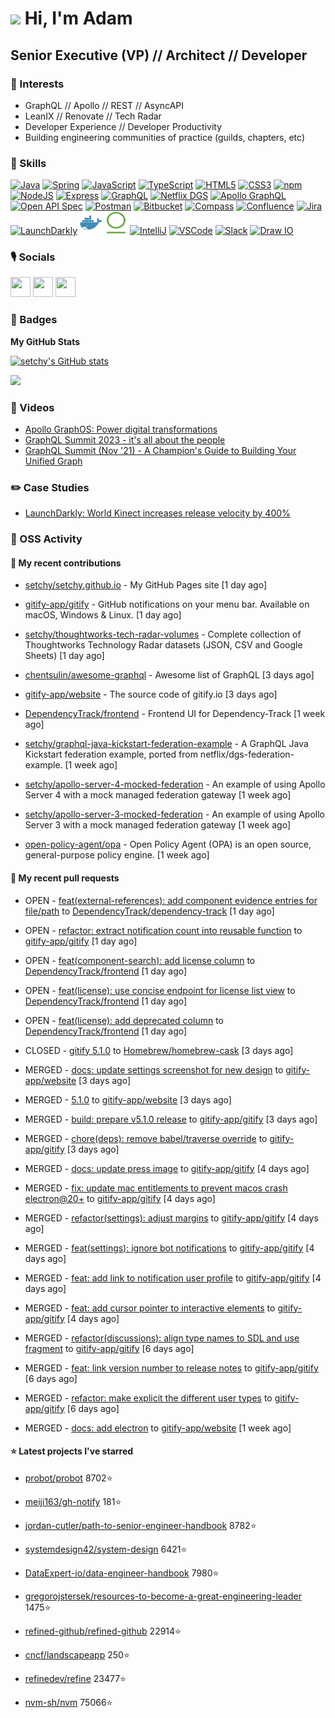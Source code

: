 ![](https://user-images.githubusercontent.com/18350557/176309783-0785949b-9127-417c-8b55-ab5a4333674e.gif) Hi, I'm Adam
============================================================================================================================

Senior Executive (VP) // Architect // Developer
-----------------------------------------------

### 🔭 Interests

- GraphQL // Apollo // REST // AsyncAPI
- LeanIX // Renovate // Tech Radar
- Developer Experience // Developer Productivity
- Building engineering communities of practice (guilds, chapters, etc)

### 💪 Skills

<p align="left">
  <a href="https://www.oracle.com/java/" target="_blank" rel="noreferrer"><img src="https://raw.githubusercontent.com/danielcranney/readme-generator/main/public/icons/skills/java-colored.svg" width="36" height="36" alt="Java" /></a>
  <a href="https://spring.io/" target="_blank" rel="noreferrer"><img src="https://cdn.worldvectorlogo.com/logos/spring-3.svg" width="36" height="36" alt="Spring" /></a> 
  <a href="https://developer.mozilla.org/en-US/docs/Web/JavaScript" target="_blank" rel="noreferrer"><img src="https://raw.githubusercontent.com/danielcranney/readme-generator/main/public/icons/skills/javascript-colored.svg" width="36" height="36" alt="JavaScript" /></a>
  <a href="https://www.typescriptlang.org/" target="_blank" rel="noreferrer"><img src="https://raw.githubusercontent.com/danielcranney/readme-generator/main/public/icons/skills/typescript-colored.svg" width="36" height="36" alt="TypeScript" /></a>
  <a href="https://developer.mozilla.org/en-US/docs/Glossary/HTML5" target="_blank" rel="noreferrer"><img src="https://raw.githubusercontent.com/danielcranney/readme-generator/main/public/icons/skills/html5-colored.svg" width="36" height="36" alt="HTML5" /></a>
  <a href="https://www.w3.org/TR/CSS/#css" target="_blank" rel="noreferrer"><img src="https://raw.githubusercontent.com/danielcranney/readme-generator/main/public/icons/skills/css3-colored.svg" width="36" height="36" alt="CSS3" /></a>
  <a href="https://www.npmjs.com//" target="_blank" rel="noreferrer"><img src="https://cdn.worldvectorlogo.com/logos/npm-square-red-1.svg" width="36" height="36" alt="npm" /></a>
  <a href="https://nodejs.org/en/" target="_blank" rel="noreferrer"><img src="https://raw.githubusercontent.com/danielcranney/readme-generator/main/public/icons/skills/nodejs-colored.svg" width="36" height="36" alt="NodeJS" /></a>
  <a href="https://expressjs.com/" target="_blank" rel="noreferrer"><img src="https://raw.githubusercontent.com/danielcranney/readme-generator/main/public/icons/skills/express-colored.svg" width="36" height="36" alt="Express" /></a>
  <a href="https://graphql.org/" target="_blank" rel="noreferrer"><img src="https://raw.githubusercontent.com/danielcranney/readme-generator/main/public/icons/skills/graphql-colored.svg" width="36" height="36" alt="GraphQL" /></a>
  <a href="https://netflix.github.io/dgs/" target="_blank" rel="noreferrer"><img src="https://raw.githubusercontent.com/Netflix/dgs/main/docs/images/dgs-framework-brand/Icon/dgs-icon--blue.svg" width="36" height="36" alt="Netflix DGS" /></a>
  <a href="https://apollographql.com/" target="_blank" rel="noreferrer"><img src="https://cdn.worldvectorlogo.com/logos/apollo-graphql-compact.svg" width="36" height="36" alt="Apollo GraphQL" /></a>
  <a href="https://swagger.io/specification/" target="_blank" rel="noreferrer"><img src="https://cdn.worldvectorlogo.com/logos/openapi-1.svg" width="36" height="36" alt="Open API Spec" /></a>
  <a href="https://www.postman.com//" target="_blank" rel="noreferrer"><img src="https://cdn.worldvectorlogo.com/logos/postman.svg" width="36" height="36" alt="Postman" /></a>
  <a href="https://www.atlassian.com/software/bitbucket" target="_blank" rel="noreferrer"><img src="https://cdn.worldvectorlogo.com/logos/bitbucket-icon.svg" width="36" height="36" alt="Bitbucket" /></a>
  <a href="https://www.atlassian.com/software/compass" target="_blank" rel="noreferrer"><img src="https://cdn.worldvectorlogo.com/logos/atlassian-compass-1.svg" width="36" height="36" alt="Compass" /></a>
  <a href="https://www.atlassian.com/software/confluence" target="_blank" rel="noreferrer"><img src="https://cdn.worldvectorlogo.com/logos/confluence-1.svg" width="36" height="36" alt="Confluence" /></a>
  <a href="https://www.atlassian.com/software/jira" target="_blank" rel="noreferrer"><img src="https://cdn.worldvectorlogo.com/logos/jira-1.svg" width="36" height="36" alt="Jira" /></a>
  <a href="https://launchdarkly.com/" target="_blank" rel="noreferrer"><img src="https://cdn.worldvectorlogo.com/logos/launchdarkly-2.svg" width="36" height="36" alt="LaunchDarkly" /></a>
  <a href="https://docker.com/" target="_blank" rel="noreferrer"><img src="https://raw.githubusercontent.com/nx211/homer-icons/master/png/docker.png" width="36" height="36" alt="Docker" /></a>
  <a href="https://jfrog.com/artifactory/" target="_blank" rel="noreferrer"><img src="https://raw.githubusercontent.com/nx211/homer-icons/master/png/artifactory.png" width="36" height="36" alt="Artifactory" /></a>
  <a href="https://www.jetbrains.com/idea/" target="_blank" rel="noreferrer"><img src="https://cdn.worldvectorlogo.com/logos/intellij-idea-1.svg" width="36" height="36" alt="IntelliJ" /></a>
  <a href="https://code.visualstudio.com/" target="_blank" rel="noreferrer"><img src="https://cdn.worldvectorlogo.com/logos/visual-studio-code-1.svg" width="36" height="36" alt="VSCode" /></a>
  <a href="https://slack.com/" target="_blank" rel="noreferrer"><img src="https://cdn.worldvectorlogo.com/logos/slack-new-logo.svg" width="36" height="36" alt="Slack" /></a>
  <a href="https://drawio-app.com/" target="_blank" rel="noreferrer"><img src="https://cdn.worldvectorlogo.com/logos/draw-io.svg" width="36" height="36" alt="Draw IO" /></a>
</p>

                      

### 🎙️ Socials
                  
<p align="left">
  <a href="https://www.github.com/setchy" target="_blank" rel="noreferrer"><img src="https://raw.githubusercontent.com/danielcranney/readme-generator/main/public/icons/socials/github.svg" width="32" height="32" /></a>
  <a href="https://www.linkedin.com/in/adamsetch" target="_blank" rel="noreferrer"><img src="https://raw.githubusercontent.com/danielcranney/readme-generator/main/public/icons/socials/linkedin.svg" width="32" height="32" /></a>
  <a href="https://www.twitter.com/setchy87" target="_blank" rel="noreferrer"><img src="https://raw.githubusercontent.com/danielcranney/readme-generator/main/public/icons/socials/twitter.svg" width="32" height="32" /></a>
</p>

### 📛 Badges

<b>My GitHub Stats</b>

<a href="http://www.github.com/setchy"><img src="https://github-readme-stats.vercel.app/api?username=setchy&show_icons=true&hide=&count_private=true&title_color=0891b2&text_color=ffffff&icon_color=0891b2&bg_color=1c1917&hide_border=true&show_icons=true" alt="setchy's GitHub stats" /></a>

<a href="http://www.github.com/setchy"><img src="https://github-readme-streak-stats.herokuapp.com/?user=setchy&stroke=ffffff&background=1c1917&ring=0891b2&fire=0891b2&currStreakNum=ffffff&currStreakLabel=0891b2&sideNums=ffffff&sideLabels=ffffff&dates=ffffff&hide_border=true" /></a>

### 📼 Videos

- [Apollo GraphOS: Power digital transformations](https://www.apollographql.com/enterprise?wvideo=4fu2lsjssc)
- [GraphQL Summit 2023 - it's all about the people](https://www.youtube.com/watch?v=090IWEcHbJc)
- [GraphQL Summit (Nov '21) - A Champion's Guide to Building Your Unified Graph](https://www.apollographql.com/events/roundtable/graphql-summit-november-2021/a-champions-guide-to-building-your-unified-graph)

### ✏️ Case Studies

- [LaunchDarkly: World Kinect increases release velocity by 400%](https://launchdarkly.com/case-studies/world-kinect/)

### 🎯 OSS Activity
#### 🚀 My recent contributions



- [setchy/setchy.github.io](https://github.com/setchy/setchy.github.io) - My GitHub Pages site [1 day ago]

- [gitify-app/gitify](https://github.com/gitify-app/gitify) - GitHub notifications on your menu bar. Available on macOS, Windows &amp; Linux. [1 day ago]

- [setchy/thoughtworks-tech-radar-volumes](https://github.com/setchy/thoughtworks-tech-radar-volumes) - Complete collection of Thoughtworks Technology Radar datasets (JSON, CSV and Google Sheets) [1 day ago]

- [chentsulin/awesome-graphql](https://github.com/chentsulin/awesome-graphql) - Awesome list of GraphQL [3 days ago]

- [gitify-app/website](https://github.com/gitify-app/website) - The source code of gitify.io [3 days ago]

- [DependencyTrack/frontend](https://github.com/DependencyTrack/frontend) - Frontend UI for Dependency-Track [1 week ago]

- [setchy/graphql-java-kickstart-federation-example](https://github.com/setchy/graphql-java-kickstart-federation-example) - A GraphQL Java Kickstart federation example, ported from netflix/dgs-federation-example. [1 week ago]

- [setchy/apollo-server-4-mocked-federation](https://github.com/setchy/apollo-server-4-mocked-federation) - An example of using Apollo Server 4 with a mock managed federation gateway [1 week ago]

- [setchy/apollo-server-3-mocked-federation](https://github.com/setchy/apollo-server-3-mocked-federation) - An example of using Apollo Server 3 with a mock managed federation gateway [1 week ago]

- [open-policy-agent/opa](https://github.com/open-policy-agent/opa) - Open Policy Agent (OPA) is an open source, general-purpose policy engine. [1 week ago]

#### 🎉 My recent pull requests



- OPEN - [feat(external-references): add component evidence entries for file/path](https://github.com/DependencyTrack/dependency-track/pull/3591) to [DependencyTrack/dependency-track](https://github.com/DependencyTrack/dependency-track) [1 day ago]

- OPEN - [refactor: extract notification count into reusable function](https://github.com/gitify-app/gitify/pull/941) to [gitify-app/gitify](https://github.com/gitify-app/gitify) [1 day ago]

- OPEN - [feat(component-search): add license column](https://github.com/DependencyTrack/frontend/pull/795) to [DependencyTrack/frontend](https://github.com/DependencyTrack/frontend) [1 day ago]

- OPEN - [feat(license): use concise endpoint for license list view](https://github.com/DependencyTrack/frontend/pull/793) to [DependencyTrack/frontend](https://github.com/DependencyTrack/frontend) [1 day ago]

- OPEN - [feat(license): add deprecated column](https://github.com/DependencyTrack/frontend/pull/792) to [DependencyTrack/frontend](https://github.com/DependencyTrack/frontend) [1 day ago]

- CLOSED - [gitify 5.1.0](https://github.com/Homebrew/homebrew-cask/pull/170113) to [Homebrew/homebrew-cask](https://github.com/Homebrew/homebrew-cask) [3 days ago]

- MERGED - [docs: update settings screenshot for new design](https://github.com/gitify-app/website/pull/83) to [gitify-app/website](https://github.com/gitify-app/website) [3 days ago]

- MERGED - [5.1.0](https://github.com/gitify-app/website/pull/82) to [gitify-app/website](https://github.com/gitify-app/website) [3 days ago]

- MERGED - [build: prepare v5.1.0 release](https://github.com/gitify-app/gitify/pull/939) to [gitify-app/gitify](https://github.com/gitify-app/gitify) [3 days ago]

- MERGED - [chore(deps): remove babel/traverse override](https://github.com/gitify-app/gitify/pull/938) to [gitify-app/gitify](https://github.com/gitify-app/gitify) [3 days ago]

- MERGED - [docs: update press image](https://github.com/gitify-app/gitify/pull/934) to [gitify-app/gitify](https://github.com/gitify-app/gitify) [4 days ago]

- MERGED - [fix: update mac entitlements to prevent macos crash electron@20&#43;](https://github.com/gitify-app/gitify/pull/933) to [gitify-app/gitify](https://github.com/gitify-app/gitify) [4 days ago]

- MERGED - [refactor(settings): adjust margins](https://github.com/gitify-app/gitify/pull/930) to [gitify-app/gitify](https://github.com/gitify-app/gitify) [4 days ago]

- MERGED - [feat(settings): ignore bot notifications](https://github.com/gitify-app/gitify/pull/929) to [gitify-app/gitify](https://github.com/gitify-app/gitify) [4 days ago]

- MERGED - [feat: add link to notification user profile](https://github.com/gitify-app/gitify/pull/928) to [gitify-app/gitify](https://github.com/gitify-app/gitify) [4 days ago]

- MERGED - [feat: add cursor pointer to interactive elements](https://github.com/gitify-app/gitify/pull/927) to [gitify-app/gitify](https://github.com/gitify-app/gitify) [4 days ago]

- MERGED - [refactor(discussions): align type names to SDL and use fragment](https://github.com/gitify-app/gitify/pull/926) to [gitify-app/gitify](https://github.com/gitify-app/gitify) [6 days ago]

- MERGED - [feat: link version number to release notes](https://github.com/gitify-app/gitify/pull/925) to [gitify-app/gitify](https://github.com/gitify-app/gitify) [6 days ago]

- MERGED - [refactor: make explicit the different user types](https://github.com/gitify-app/gitify/pull/924) to [gitify-app/gitify](https://github.com/gitify-app/gitify) [6 days ago]

- MERGED - [docs: add electron](https://github.com/gitify-app/website/pull/75) to [gitify-app/website](https://github.com/gitify-app/website) [1 week ago]

#### ⭐ Latest projects I've starred



- [probot/probot](https://github.com/probot/probot) 8702⭐

- [meiji163/gh-notify](https://github.com/meiji163/gh-notify) 181⭐

- [jordan-cutler/path-to-senior-engineer-handbook](https://github.com/jordan-cutler/path-to-senior-engineer-handbook) 8782⭐

- [systemdesign42/system-design](https://github.com/systemdesign42/system-design) 6421⭐

- [DataExpert-io/data-engineer-handbook](https://github.com/DataExpert-io/data-engineer-handbook) 7980⭐

- [gregorojstersek/resources-to-become-a-great-engineering-leader](https://github.com/gregorojstersek/resources-to-become-a-great-engineering-leader) 1475⭐

- [refined-github/refined-github](https://github.com/refined-github/refined-github) 22914⭐

- [cncf/landscapeapp](https://github.com/cncf/landscapeapp) 250⭐

- [refinedev/refine](https://github.com/refinedev/refine) 23477⭐

- [nvm-sh/nvm](https://github.com/nvm-sh/nvm) 75066⭐


